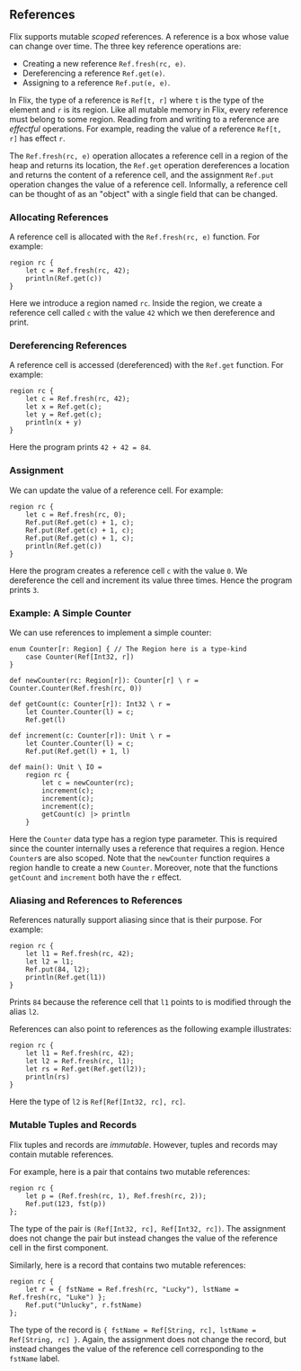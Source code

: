 ## References

Flix supports mutable _scoped_ references. A reference is a box whose value can
change over time. The three key reference operations are:

- Creating a new reference `Ref.fresh(rc, e)`.
- Dereferencing a reference `Ref.get(e)`.
- Assigning to a reference `Ref.put(e, e)`.

In Flix, the type of a reference is `Ref[t, r]` where `t` is the type of the
element and `r` is its region. Like all mutable memory in Flix, every reference
must belong to some region. Reading from and writing to a reference are
_effectful_ operations. For example, reading the value of a reference `Ref[t,
r]` has effect `r`.

The `Ref.fresh(rc, e)` operation allocates a reference cell in a region of the heap
and returns its location, the `Ref.get` operation dereferences a location and
returns the content of a reference cell, and the assignment `Ref.put` operation
changes the value of a reference cell. Informally, a reference cell can be
thought of as an "object" with a single field that can be changed.

### Allocating References

A reference cell is allocated with the `Ref.fresh(rc, e)` function. For example:

```flix
region rc {
    let c = Ref.fresh(rc, 42);
    println(Ref.get(c))
}
```

Here we introduce a region named `rc`. Inside the region, we create a reference
cell called `c` with the value `42` which we then dereference and print.

### Dereferencing References

A reference cell is accessed (dereferenced) with the `Ref.get` function. For example:

```flix
region rc {
    let c = Ref.fresh(rc, 42);
    let x = Ref.get(c);
    let y = Ref.get(c);
    println(x + y)
}
```

Here the program prints `42 + 42 = 84`.

### Assignment

We can update the value of a reference cell. For example:

```flix
region rc {
    let c = Ref.fresh(rc, 0);
    Ref.put(Ref.get(c) + 1, c);
    Ref.put(Ref.get(c) + 1, c);
    Ref.put(Ref.get(c) + 1, c);
    println(Ref.get(c))
}
```

Here the program creates a reference cell `c` with the value `0`. We dereference
the cell and increment its value three times. Hence the program prints `3`.

### Example: A Simple Counter

We can use references to implement a simple counter:

```flix
enum Counter[r: Region] { // The Region here is a type-kind
    case Counter(Ref[Int32, r])
}

def newCounter(rc: Region[r]): Counter[r] \ r = Counter.Counter(Ref.fresh(rc, 0))

def getCount(c: Counter[r]): Int32 \ r =
    let Counter.Counter(l) = c;
    Ref.get(l)

def increment(c: Counter[r]): Unit \ r =
    let Counter.Counter(l) = c;
    Ref.put(Ref.get(l) + 1, l)

def main(): Unit \ IO =
    region rc {
        let c = newCounter(rc);
        increment(c);
        increment(c);
        increment(c);
        getCount(c) |> println
    }
```

Here the `Counter` data type has a region type parameter. This is required since
the counter internally uses a reference that requires a region. Hence `Counter`s
are also scoped. Note that the `newCounter` function requires a region handle to
create a new `Counter`. Moreover, note that the functions `getCount` and
`increment` both have the `r` effect.

### Aliasing and References to References

References naturally support aliasing since that is their purpose. For example:

```flix
region rc {
    let l1 = Ref.fresh(rc, 42);
    let l2 = l1;
    Ref.put(84, l2);
    println(Ref.get(l1))
}
```

Prints `84` because the reference cell that `l1` points to is modified through
the alias `l2`.

References can also point to references as the following example illustrates:

```flix
region rc {
    let l1 = Ref.fresh(rc, 42);
    let l2 = Ref.fresh(rc, l1);
    let rs = Ref.get(Ref.get(l2));
    println(rs)
}
```

Here the type of `l2` is `Ref[Ref[Int32, rc], rc]`.

### Mutable Tuples and Records

Flix tuples and records are _immutable_. However, tuples and records may contain
mutable references.

For example, here is a pair that contains two mutable references:

```flix
region rc {
    let p = (Ref.fresh(rc, 1), Ref.fresh(rc, 2));
    Ref.put(123, fst(p))
};
```

The type of the pair is `(Ref[Int32, rc], Ref[Int32, rc])`. The assignment does
not change the pair but instead changes the value of the reference cell in the
first component.

Similarly, here is a record that contains two mutable references:

```flix
region rc {
    let r = { fstName = Ref.fresh(rc, "Lucky"), lstName = Ref.fresh(rc, "Luke") };
    Ref.put("Unlucky", r.fstName)
};
```

The type of the record is `{ fstName = Ref[String, rc], lstName = Ref[String, rc] }`.
Again, the assignment does not change the record, but instead changes
the value of the reference cell corresponding to the `fstName` label.
